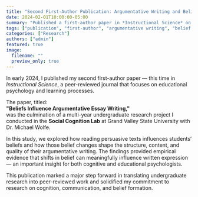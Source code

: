 ```yaml
---
title: "Second First-Author Publication: Argumentative Writing and Belief Change in Instructional Science (2024)"
date: 2024-02-01T10:00:00-05:00
summary: "Published a first-author paper in *Instructional Science* on how belief change after reading affects argumentative writing in students."
tags: ["publication", "first-author", "argumentative writing", "belief change"]
categories: ["Research"]
authors: ["admin"]
featured: true
image:
  filename: ""
  preview_only: true
---
```


In early 2024, I published my second first-author paper — this time in *Instructional Science*, a peer-reviewed journal that focuses on educational psychology and learning processes.

The paper, titled:  
**"Beliefs Influence Argumentative Essay Writing,"**  
was the culmination of a multi-year undergraduate research project I conducted in the **Social Cognition Lab** at Grand Valley State University with Dr. Michael Wolfe.

In this study, we explored how reading persuasive texts influences students’ beliefs and how those belief changes shape the structure, content, and quality of their argumentative writing. The findings provided empirical evidence that shifts in belief can meaningfully influence written expression — an important insight for both cognitive and educational psychologists.

This publication marked a major step forward in translating undergraduate research into peer-reviewed work and solidified my commitment to research on cognition, communication, and belief formation.
